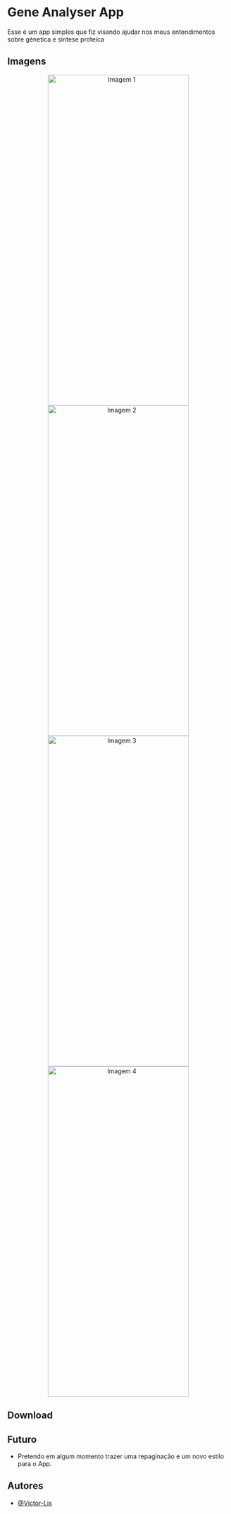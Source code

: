 # Gene Analyser App
Esse é um app simples que fiz visando ajudar nos meus entendimentos sobre génetica e sintese proteíca

## Imagens
<div align="center">
  <img width="320" height="750" src="https://github.com/user-attachments/assets/daea5a15-5b3a-4b88-b60e-1dd4b5f6bd9a" alt="Imagem 1">
  <img width="320" height="750" src="https://github.com/user-attachments/assets/ad812b26-a99e-4b43-9bc3-ebff442d7288" alt="Imagem 2">
</div>
<div align="center">
  <img width="320" height="750" src="https://github.com/user-attachments/assets/9836eb32-fbf4-488f-8e33-37747b70bf3e" alt="Imagem 3">
  <img width="320" height="750" src="https://github.com/user-attachments/assets/e81d247b-4af1-41be-8c5b-d592c3ebccbe" alt="Imagem 4">
</div>

## Download


## Futuro 
- Pretendo em algum momento trazer uma repaginação e um novo estilo para o App.

## Autores
- [@Victor-Lis](https://www.linkedin.com/in/victor-lis-bronzo/)
